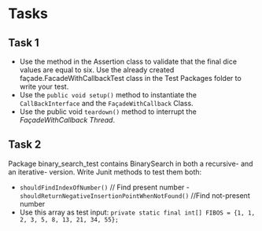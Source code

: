 # Tasks

## Task 1

- Use the method in the Assertion class to validate that the final dice values are equal to six. Use the already created
  façade.FacadeWithCallbackTest class in the Test Packages folder to write your test.
- Use the `public void setup()` method to instantiate the `CallBackInterface` and the
  `FaçadeWithCallback` Class.
- Use the public void `teardown()` method to interrupt the _FaçadeWithCallback Thread_.

## Task 2

Package binary_search_test contains BinarySearch in both a recursive- and an iterative- version. Write Junit methods to
test them both:
 - `shouldFindIndexOfNumber()` // Find present number - `shouldReturnNegativeInsertionPointWhenNotFound()` //Find not-present
number
- Use this array as test input:
`private static final int[] FIBOS = {1, 1, 2, 3, 5, 8, 13, 21, 34, 55};`